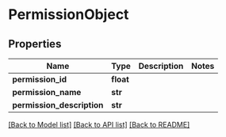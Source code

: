 # PermissionObject

## Properties
Name | Type | Description | Notes
------------ | ------------- | ------------- | -------------
**permission_id** | **float** |  | 
**permission_name** | **str** |  | 
**permission_description** | **str** |  | 

[[Back to Model list]](../README.md#documentation-for-models) [[Back to API list]](../README.md#documentation-for-api-endpoints) [[Back to README]](../README.md)

